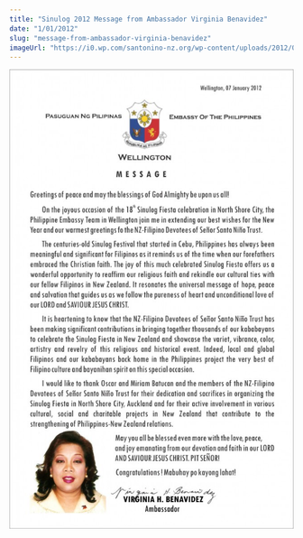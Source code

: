 ```yaml
---
title: "Sinulog 2012 Message from Ambassador Virginia Benavidez"
date: "1/01/2012"
slug: "message-from-ambassador-virginia-benavidez"
imageUrl: "https://i0.wp.com/santonino-nz.org/wp-content/uploads/2012/01/benavides-634x1024.jpg?resize=634%2C1024"
---
```


[![](assets\images\benavides-634x1024.jpg "benavides")](https://i0.wp.com/santonino-nz.org/wp-content/uploads/2012/01/benavides.jpg)
